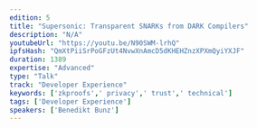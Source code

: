 ```yaml
---
edition: 5
title: "Supersonic: Transparent SNARKs from DARK Compilers"
description: "N/A"
youtubeUrl: "https://youtu.be/N90SWM-lrhQ"
ipfsHash: "QmXtPiiSrPoGFzUt4NvwXnAmcD5dKHEHZnzXPXmQyiYXJF"
duration: 1389
expertise: "Advanced"
type: "Talk"
track: "Developer Experience"
keywords: ['zkproofs',' privacy',' trust',' technical']
tags: ['Developer Experience']
speakers: ['Benedikt Bunz']
---
```

